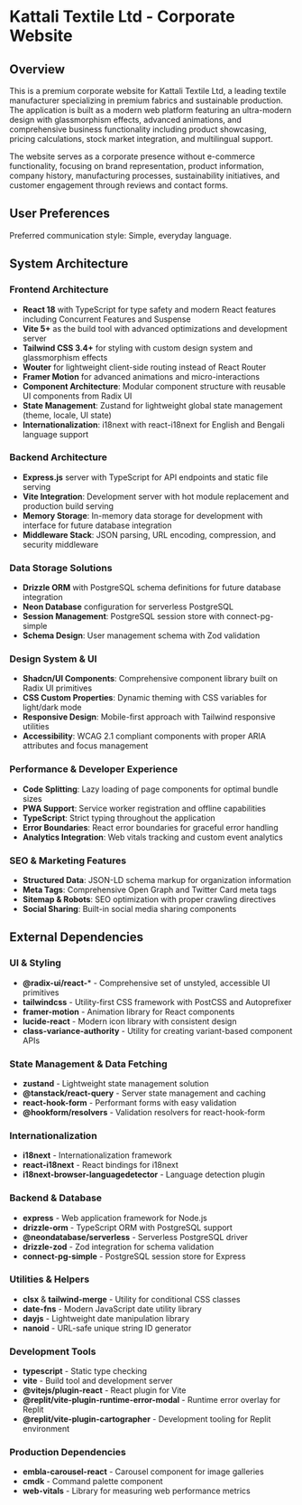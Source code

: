 # Kattali Textile Ltd - Corporate Website

## Overview

This is a premium corporate website for Kattali Textile Ltd, a leading textile manufacturer specializing in premium fabrics and sustainable production. The application is built as a modern web platform featuring an ultra-modern design with glassmorphism effects, advanced animations, and comprehensive business functionality including product showcasing, pricing calculations, stock market integration, and multilingual support.

The website serves as a corporate presence without e-commerce functionality, focusing on brand representation, product information, company history, manufacturing processes, sustainability initiatives, and customer engagement through reviews and contact forms.

## User Preferences

Preferred communication style: Simple, everyday language.

## System Architecture

### Frontend Architecture
- **React 18** with TypeScript for type safety and modern React features including Concurrent Features and Suspense
- **Vite 5+** as the build tool with advanced optimizations and development server
- **Tailwind CSS 3.4+** for styling with custom design system and glassmorphism effects
- **Wouter** for lightweight client-side routing instead of React Router
- **Framer Motion** for advanced animations and micro-interactions
- **Component Architecture**: Modular component structure with reusable UI components from Radix UI
- **State Management**: Zustand for lightweight global state management (theme, locale, UI state)
- **Internationalization**: i18next with react-i18next for English and Bengali language support

### Backend Architecture
- **Express.js** server with TypeScript for API endpoints and static file serving
- **Vite Integration**: Development server with hot module replacement and production build serving
- **Memory Storage**: In-memory data storage for development with interface for future database integration
- **Middleware Stack**: JSON parsing, URL encoding, compression, and security middleware

### Data Storage Solutions
- **Drizzle ORM** with PostgreSQL schema definitions for future database integration
- **Neon Database** configuration for serverless PostgreSQL
- **Session Management**: PostgreSQL session store with connect-pg-simple
- **Schema Design**: User management schema with Zod validation

### Design System & UI
- **Shadcn/UI Components**: Comprehensive component library built on Radix UI primitives
- **CSS Custom Properties**: Dynamic theming with CSS variables for light/dark mode
- **Responsive Design**: Mobile-first approach with Tailwind responsive utilities
- **Accessibility**: WCAG 2.1 compliant components with proper ARIA attributes and focus management

### Performance & Developer Experience
- **Code Splitting**: Lazy loading of page components for optimal bundle sizes
- **PWA Support**: Service worker registration and offline capabilities
- **TypeScript**: Strict typing throughout the application
- **Error Boundaries**: React error boundaries for graceful error handling
- **Analytics Integration**: Web vitals tracking and custom event analytics

### SEO & Marketing Features
- **Structured Data**: JSON-LD schema markup for organization information
- **Meta Tags**: Comprehensive Open Graph and Twitter Card meta tags
- **Sitemap & Robots**: SEO optimization with proper crawling directives
- **Social Sharing**: Built-in social media sharing components

## External Dependencies

### UI & Styling
- **@radix-ui/react-*** - Comprehensive set of unstyled, accessible UI primitives
- **tailwindcss** - Utility-first CSS framework with PostCSS and Autoprefixer
- **framer-motion** - Animation library for React components
- **lucide-react** - Modern icon library with consistent design
- **class-variance-authority** - Utility for creating variant-based component APIs

### State Management & Data Fetching
- **zustand** - Lightweight state management solution
- **@tanstack/react-query** - Server state management and caching
- **react-hook-form** - Performant forms with easy validation
- **@hookform/resolvers** - Validation resolvers for react-hook-form

### Internationalization
- **i18next** - Internationalization framework
- **react-i18next** - React bindings for i18next
- **i18next-browser-languagedetector** - Language detection plugin

### Backend & Database
- **express** - Web application framework for Node.js
- **drizzle-orm** - TypeScript ORM with PostgreSQL support
- **@neondatabase/serverless** - Serverless PostgreSQL driver
- **drizzle-zod** - Zod integration for schema validation
- **connect-pg-simple** - PostgreSQL session store for Express

### Utilities & Helpers
- **clsx** & **tailwind-merge** - Utility for conditional CSS classes
- **date-fns** - Modern JavaScript date utility library
- **dayjs** - Lightweight date manipulation library
- **nanoid** - URL-safe unique string ID generator

### Development Tools
- **typescript** - Static type checking
- **vite** - Build tool and development server
- **@vitejs/plugin-react** - React plugin for Vite
- **@replit/vite-plugin-runtime-error-modal** - Runtime error overlay for Replit
- **@replit/vite-plugin-cartographer** - Development tooling for Replit environment

### Production Dependencies
- **embla-carousel-react** - Carousel component for image galleries
- **cmdk** - Command palette component
- **web-vitals** - Library for measuring web performance metrics